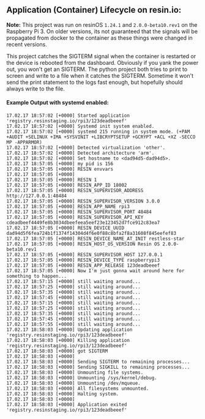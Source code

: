 ## Application (Container) Lifecycle on resin.io:

**Note:** This project was run on resinOS `1.24.1` and `2.0.0-beta10.rev1` on the Raspberry Pi 3. On older versions, its not guaranteed that the signals will be propagated from docker to the container as these things were changed in recent versions.

This project catches the SIGTERM signal when the container is restarted or the device is rebooted from the dashboard. Obviously if you yank the power out, you won't get an SIGTERM. The python project both tries to print to screen and write to a file when it catches the SIGTERM. Sometime it won't send the print statement to the logs fast enough, but hopefully should always write to the file.

#### Example Output with systemd enabled:
```
17.02.17 18:57:02 [+0000] Started application 'registry.resinstaging.io/rpi3/123deadbeeef'
17.02.17 18:57:02 [+0000] Systemd init system enabled.
17.02.17 18:57:02 [+0000] systemd 215 running in system mode. (+PAM +AUDIT +SELINUX +IMA +SYSVINIT +LIBCRYPTSETUP +GCRYPT +ACL +XZ -SECCO
MP -APPARMOR)
17.02.17 18:57:02 [+0000] Detected virtualization 'other'.
17.02.17 18:57:02 [+0000] Detected architecture 'arm'.
17.02.17 18:57:02 [+0000] Set hostname to <dad94d5-dad94d5>.
17.02.17 18:57:05 [+0000] my pid is 156
17.02.17 18:57:05 [+0000] RESIN envvars
17.02.17 18:57:05 [+0000]
17.02.17 18:57:05 [+0000] RESIN 1
17.02.17 18:57:05 [+0000] RESIN_APP_ID 18002
17.02.17 18:57:05 [+0000] RESIN_SUPERVISOR_ADDRESS http://127.0.0.1:48484
17.02.17 18:57:05 [+0000] RESIN_SUPERVISOR_VERSION 3.0.0
17.02.17 18:57:05 [+0000] RESIN_APP_NAME rpi3
17.02.17 18:57:05 [+0000] RESIN_SUPERVISOR_PORT 48484
17.02.17 18:57:05 [+0000] RESIN_SUPERVISOR_API_KEY cdeadbeef4449fe8b3034dbeefeea5eef23e123452d7fce912c83ea7
17.02.17 18:57:05 [+0000] RESIN_DEVICE_UUID dad94d5f6fea724b1f1374f14304d4f6e0f88c8bfa2f8a31608f845eefef83
17.02.17 18:57:05 [+0000] RESIN_DEVICE_NAME_AT_INIT restless-star
17.02.17 18:57:05 [+0000] RESIN_HOST_OS_VERSION Resin OS 2.0.0-beta10.rev1
17.02.17 18:57:05 [+0000] RESIN_SUPERVISOR_HOST 127.0.0.1
17.02.17 18:57:05 [+0000] RESIN_DEVICE_TYPE raspberrypi3
17.02.17 18:57:05 [+0000] RESIN_APP_RELEASE 123deadbeeef
17.02.17 18:57:05 [+0000] Now I'm just gonna wait around here for something to happen...
17.02.17 18:57:15 [+0000] still waiting around...
17.02.17 18:57:25 [+0000] still waiting around...
17.02.17 18:57:35 [+0000] still waiting around...
17.02.17 18:57:45 [+0000] still waiting around...
17.02.17 18:57:15 [+0000] still waiting around...
17.02.17 18:57:25 [+0000] still waiting around...
17.02.17 18:57:35 [+0000] still waiting around...
17.02.17 18:57:45 [+0000] still waiting around...
17.02.17 18:57:55 [+0000] still waiting around...
17.02.17 18:58:03 [+0000] Updating application 'registry.resinstaging.io/rpi3/123deadbeeef'
17.02.17 18:58:03 [+0000] Killing application 'registry.resinstaging.io/rpi3/123deadbeeef'
17.02.17 18:58:03 [+0000] got SIGTERM
17.02.17 18:58:03 [+0000]
17.02.17 18:58:03 [+0000] Sending SIGTERM to remaining processes...
17.02.17 18:58:03 [+0000] Sending SIGKILL to remaining processes...
17.02.17 18:58:03 [+0000] Unmounting file systems.
17.02.17 18:58:03 [+0000] Unmounting /sys/kernel/debug.
17.02.17 18:58:03 [+0000] Unmounting /dev/mqueue.
17.02.17 18:58:03 [+0000] All filesystems unmounted.
17.02.17 18:58:03 [+0000] Halting system.
17.02.17 18:58:03 [+0000]
17.02.17 18:58:03 [+0000] Application exited 'registry.resinstaging.io/rpi3/123deadbeeef'
```
